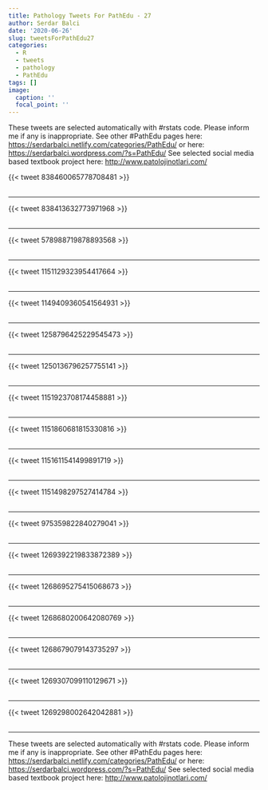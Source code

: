 ```yaml
---
title: Pathology Tweets For PathEdu - 27
author: Serdar Balci
date: '2020-06-26'
slug: tweetsForPathEdu27
categories:
  - R
  - tweets
  - pathology
  - PathEdu
tags: []
image:
  caption: ''
  focal_point: ''
---
```



These tweets are selected automatically with #rstats code. Please inform me if any is inappropriate.
See other #PathEdu pages here: https://serdarbalci.netlify.com/categories/PathEdu/  or here: https://serdarbalci.wordpress.com/?s=PathEdu/ 
See selected social media based textbook project here: http://www.patolojinotlari.com/

{{< tweet 838460065778708481 >}}
<br>
<br>
<hr>
{{< tweet 838413632773971968 >}}
<br>
<br>
<hr>
{{< tweet 578988719878893568 >}}
<br>
<br>
<hr>
{{< tweet 1151129323954417664 >}}
<br>
<br>
<hr>
{{< tweet 1149409360541564931 >}}
<br>
<br>
<hr>
{{< tweet 1258796425229545473 >}}
<br>
<br>
<hr>
{{< tweet 1250136796257755141 >}}
<br>
<br>
<hr>
{{< tweet 1151923708174458881 >}}
<br>
<br>
<hr>
{{< tweet 1151860681815330816 >}}
<br>
<br>
<hr>
{{< tweet 1151611541499891719 >}}
<br>
<br>
<hr>
{{< tweet 1151498297527414784 >}}
<br>
<br>
<hr>
{{< tweet 975359822840279041 >}}
<br>
<br>
<hr>
{{< tweet 1269392219833872389 >}}
<br>
<br>
<hr>
{{< tweet 1268695275415068673 >}}
<br>
<br>
<hr>
{{< tweet 1268680200642080769 >}}
<br>
<br>
<hr>
{{< tweet 1268679079143735297 >}}
<br>
<br>
<hr>
{{< tweet 1269307099110129671 >}}
<br>
<br>
<hr>
{{< tweet 1269298002642042881 >}}
<br>
<br>
<hr>


These tweets are selected automatically with #rstats code. Please inform me if any is inappropriate.
See other #PathEdu pages here: https://serdarbalci.netlify.com/categories/PathEdu/  or here: https://serdarbalci.wordpress.com/?s=PathEdu/ 
See selected social media based textbook project here: http://www.patolojinotlari.com/
